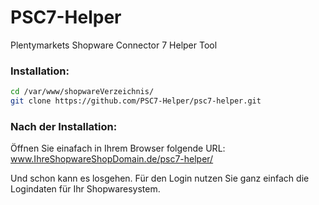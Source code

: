 # PSC7-Helper
Plentymarkets Shopware Connector 7 Helper Tool

### Installation:
```sh
cd /var/www/shopwareVerzeichnis/
git clone https://github.com/PSC7-Helper/psc7-helper.git
```

### Nach der Installation:

Öffnen Sie einafach in Ihrem Browser folgende URL: 
www.IhreShopwareShopDomain.de/psc7-helper/

Und schon kann es losgehen. Für den Login nutzen Sie ganz einfach die Logindaten für Ihr Shopwaresystem.
